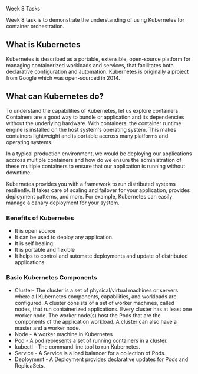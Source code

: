 Week 8 Tasks

Week 8 task is to demonstrate the understanding of using Kubernetes for container orchestration.

## What is Kubernetes

Kubernetes is described as a portable, extensible, open-source platform for managing containerized workloads and services, that facilitates both declarative configuration and automation. Kubernetes is originally a project from Google which was open-sourced in 2014.

## What can Kubernetes do?
To understand the capabilities of Kubernetes, let us explore containers. Containers are a good way to bundle or application and its dependencies without the underlying hardware. With containers, the container runtime engine is installed on the host system's operating system. This makes containers lightweight and is portable accross many platforms and operating systems.

In a typical production environment, we would be deploying our applications accross multiple containers and how do we ensure the administration of these multiple containers to ensure that our application is running without downtime.

Kubernetes provides you with a framework to run distributed systems resiliently. It takes care of scaling and failover for your application, provides deployment patterns, and more. For example, Kubernetes can easily manage a canary deployment for your system.

### Benefits of Kubernetes
* It is open source
* It can be used to deploy any application.
* It is self healing.
* It is portable and flexible
* It helps to control and automate deployments and update of distributed applications.

### Basic Kubernetes Components
* Cluster- The cluster is a set of physical/virtual machines or servers where all Kubernetes components, capabilities, and workloads are configured. A cluster consists of a set of worker machines, called nodes, that run containerized applications. Every cluster has at least one worker node. The worker node(s) host the Pods that are the components of the application workload. A cluster can also have a master and a worker node.
* Node - A worker machine in Kubernetes
* Pod - A pod represents a set of running containers in a cluster.
* kubectl - The command line tool to run Kubernetes.
* Service -  A Service is a load balancer for a collection of Pods.
* Deployment - A Deployment provides declarative updates for Pods and ReplicaSets.


